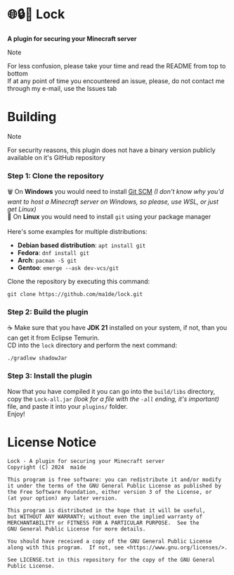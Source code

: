 # 🌐🔒🔑 Lock 
**A plugin for securing your Minecraft server** <br>

> [!NOTE]
> For less confusion, please take your time and read the README from top to bottom
> <br> If at any point of time you encountered an issue, please, do not contact me through my e-mail, use the Issues tab

# Building
> [!NOTE] 
> For security reasons, this plugin does not have a binary version publicly available on it's GitHub repository

### Step 1: Clone the repository
🗑️ On **Windows** you would need to install [Git SCM](https://git-scm.com/) *(I don't know why you'd want to host a Minecraft server on Windows, so please, use WSL, or just get Linux)* <br>
🐧 On **Linux** you would need to install `git` using your package manager <br> <br>
Here's some examples for multiple distributions: <br>
- **Debian based distribution**: `apt install git`
- **Fedora**: `dnf install git`
- **Arch**: `pacman -S git`
- **Gentoo**: `emerge --ask dev-vcs/git`

Clone the repository by executing this command:

    git clone https://github.com/ma1de/lock.git

### Step 2: Build the plugin
☕ Make sure that you have **JDK 21** installed on your system, if not, than you can
get it from Eclipse Temurin. <br>
CD into the `lock` directory and perform the next command:

    ./gradlew shadowJar

### Step 3: Install the plugin
Now that you have compiled it you can go into the `build/libs` directory, copy
the `Lock-all.jar` *(look for a file with the `-all` ending, it's important)*  file, and paste it into your `plugins/` folder. <br>
Enjoy!

# License Notice

    Lock - A plugin for securing your Minecraft server
    Copyright (C) 2024  ma1de 

    This program is free software: you can redistribute it and/or modify
    it under the terms of the GNU General Public License as published by
    the Free Software Foundation, either version 3 of the License, or
    (at your option) any later version.
    
    This program is distributed in the hope that it will be useful,
    but WITHOUT ANY WARRANTY; without even the implied warranty of
    MERCHANTABILITY or FITNESS FOR A PARTICULAR PURPOSE.  See the
    GNU General Public License for more details.
    
    You should have received a copy of the GNU General Public License
    along with this program.  If not, see <https://www.gnu.org/licenses/>.

    See LICENSE.txt in this repository for the copy of the GNU General
    Public License.